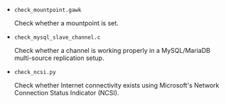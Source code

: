 * `check_mountpoint.gawk`

  Check whether a mountpoint is set.


* `check_mysql_slave_channel.c`

  Check whether a channel is working properly in a MySQL/MariaDB multi-source replication setup.


* `check_ncsi.py`

  Check whether Internet connectivity exists using Microsoft's Network Connection Status Indicator (NCSI).


